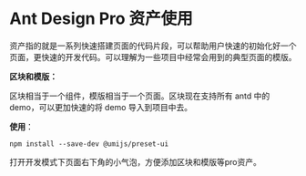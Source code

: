 # Ant Design Pro 资产使用

资产指的就是一系列快速搭建页面的代码片段，可以帮助用户快速的初始化好一个页面，更快速的开发代码。可以理解为一些项目中经常会用到的典型页面的模版。

**区块和模版：**

区块相当于一个组件，模版相当于一个页面。区块现在支持所有 antd 中的 demo，可以更加快速的将 demo 导入到项目中去。

**使用**：

```
npm install --save-dev @umijs/preset-ui
```

打开开发模式下页面右下角的小气泡，方便添加区块和模版等pro资产。

